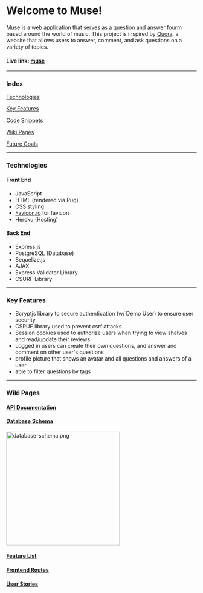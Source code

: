 # Welcome to Muse!
   
Muse is a web application that serves as a question and answer fourm based around the world of music. This project is inspired by [Quora](https://www.quora.com/), a website that allows users to answer, comment, and ask questions on a variety of topics.       


#### Live link: [muse](www.google.com) 
***

### Index
[Technologies](#technologies)

[Key Features](#key-features)

[Code Snippets](#code-snippets)

[Wiki Pages](#wiki-pages)

[Future Goals](#future-goals)

***

### Technologies
#### Front End
- JavaScript
- HTML (rendered via Pug)
- CSS styling
- [Favicon.io](https://favicon.io/) for favicon
- Heroku (Hosting)

#### Back End
- Express.js
- PostgreSQL (Database)
- Sequelize.js
- AJAX
- Express Validator Library
- CSURF Library

***

### Key Features
- Bcryptjs library to secure authentication (w/ Demo User) to ensure user security
- CSRUF library used to prevent csrf attacks
- Session cookies used to authorize users when trying to view shelves and read/update their reviews
- Logged in users can create their own questions, and answer and comment on other user's questions
- profile picture that shows an avatar and all questions and answers of a user 
- able to filter questions by tags 

***
 
### Wiki Pages
#### [API Documentation](https://github.com/ocahsa/muse/wiki/API-Documentation) 
#### [Database Schema](https://github.com/ocahsa/muse/wiki/Database-Schema)  
<img src="https://camo.githubusercontent.com/374b3d3904b8420d01da51da5ed509810cff5dffbc45672dda27fae56371c61c/68747470733a2f2f692e696d6775722e636f6d2f6d7247676d71682e706e67" alt="database-schema.png" height="300">   

#### [Feature List](https://github.com/ocahsa/muse/wiki/Feature-List) 
#### [Frontend Routes](https://github.com/ocahsa/muse/wiki/Front-End-Documentation)  
#### [User Stories](https://github.com/ocahsa/muse/wiki/User-Stories)   

